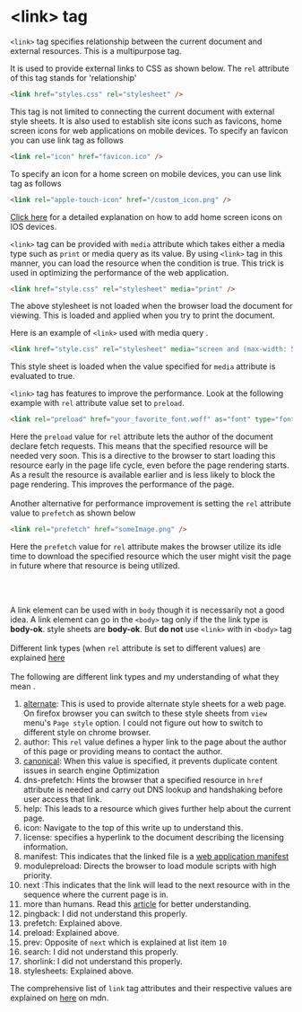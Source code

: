 # &lt;link&gt; tag

`<link>` tag specifies relationship between the current document and external resources. This is a multipurpose tag.

It is used to provide external links to CSS as shown below. The `rel` attribute of this tag stands for 'relationship'

```html
<link href="styles.css" rel="stylesheet" />
```

This tag is not limited to connecting the current document with external style sheets. It is also used to establish site icons such as favicons, home screen icons for web applications on mobile devices.
To specify an favicon you can use link tag as follows

```html
<link rel="icon" href="favicon.ico" />
```

To specify an icon for a home screen on mobile devices, you can use link tag as follows

```html
<link rel="apple-touch-icon" href="/custom_icon.png" />
```

[Click here](https://developer.apple.com/library/archive/documentation/AppleApplications/Reference/SafariWebContent/ConfiguringWebApplications/ConfiguringWebApplications.html) for a detailed explanation on how to add home screen icons on IOS devices.

`<link>` tag can be provided with `media` attribute which takes either a media type such as `print` or media query as its value. By using `<link>` tag in this manner, you can load the resource when the condition is true. This trick is used in optimizing the performance of the web application.

```html
<link href="style.css" rel="stylesheet" media="print" />
```

The above stylesheet is not loaded when the browser load the document for viewing. This is loaded and applied when you try to print the document.

Here is an example of `<link>` used with media query .

```html
<link href="style.css" rel="stylesheet" media="screen and (max-width: 500px)" />
```

This style sheet is loaded when the value specified for `media` attribute is evaluated to true.

`<link>` tag has features to improve the performance. Look at the following example with `rel` attribute value set to `preload`.

```html
<link rel="preload" href="your_favorite_font.woff" as="font" type="font/woff2" />
```

Here the `preload` value for `rel` attribute lets the author of the document declare fetch requests. This means that the specified resource will be needed very soon. This is a directive to the browser to start loading this resource early in the page life cycle, even before the page rendering starts. As a result the resource is available earlier and is less likely to block the page rendering. This improves the performance of the page.
<br/>
<br/>
Another alternative for performance improvement is setting the `rel` attribute value to `prefetch` as shown below

```html
<link rel="prefetch" href="someImage.png" />
```

Here the `prefetch` value for `rel` attribute makes the browser utilize its idle time to download the specified resource which the user might visit the page in future where that resource is being utilized.

<br/><br/>

A link element can be used with in `body` though it is necessarily not a good idea. A link element can go in the `<body>` tag only if the the link type is **body-ok**. style sheets are **body-ok**. But **do not** use `<link>` with in `<body>` tag
<br/><br/>
Different link types (when `rel` attribute is set to different values) are explained [here](https://developer.mozilla.org/en-US/docs/Web/HTML/Link_types)
<br/><br/>
The following are different link types and my understanding of what they mean .

1.  [alternate](https://developer.mozilla.org/en-US/docs/Web/CSS/Alternative_style_sheets): This is used to provide alternate style sheets for a web page. On firefox browser you can switch to these style sheets from `view` menu's `Page style` option. I could not figure out how to switch to different style on chrome browser.
2.  author: This `rel` value defines a hyper link to the page about the author of this page or providing means to contact the author.
3.  [canonical](https://en.wikipedia.org/wiki/Canonical_link_element): When this value is specified, it prevents duplicate content issues in search engine Optimization
4.  dns-prefetch: Hints the browser that a specified resource in `href` attribute is needed and carry out DNS lookup and handshaking before user access that link.
5.  help: This leads to a resource which gives further help about the current page.
6.  icon: Navigate to the top of this write up to understand this.
7.  license: specifies a hyperlink to the document describing the licensing information.
8.  manifest: This indicates that the linked file is a [web application manifest](https://developer.mozilla.org/en-US/docs/Web/Manifest)
9.  modulepreload: Directs the browser to load module scripts with high priority.
10. next :This indicates that the link will lead to the next resource with in the sequence where the current page is in.
11. more than humans. Read this [article](https://ahrefs.com/blog/nofollow-links/) for better understanding.
12. pingback: I did not understand this properly.
13. prefetch: Explained above.
14. preload: Explained above.
15. prev: Opposite of `next` which is explained at list item `10`
16. search: I did not understand this properly.
17. shorlink: I did not understand this properly.
18. stylesheets: Explained above.

The comprehensive list of `link` tag attributes and their respective values are explained on [here](https://developer.mozilla.org/en-US/docs/Web/HTML/Element/link) on mdn.
